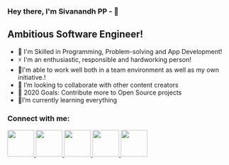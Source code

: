 ### Hey there, I'm Sivanandh PP -  👋

## Ambitious Software Engineer!
- 🔭 I'm Skilled in Programming, Problem-solving and App Development!
- ⚡ I'm an enthusiastic, responsible and hardworking person!
- 🌱I'm able to work well both in a team environment as well as my own initiative.!
- 👯 I’m looking to collaborate with other content creators
- 🥅 2020 Goals: Contribute more to Open Source projects
- 🤣I’m currently learning everything 


### Connect with me:
<a href="https://sivanandhpp@gmail.com">
<img src="https://github.com/Sivanandhpp/Social-Meadia-Icons-master/blob/master/Icons-logos/gmail.png" width="60">
</a>
<a href="https://www.linkedin.com/in/sivanandh/">
<img src="https://github.com/Sivanandhpp/Social-Meadia-Icons-master/blob/master/Icons-logos/linkedin-circle.png" width="60">
</a>
<a href="https://www.instagram.com/siva_nandh">
<img src="https://github.com/Sivanandhpp/Social-Meadia-Icons-master/blob/master/Icons-logos/instagram-circle.png" width="60">
</a>   
<a href="https://www.facebook.com/i.sivanandh">
<img src="https://github.com/Sivanandhpp/Social-Meadia-Icons-master/blob/master/Icons-logos/facebook-circle.png" width="60">
</a>   
<a href="https://twitter.com/Siva__nandh">
<img src="https://github.com/Sivanandhpp/Social-Meadia-Icons-master/blob/master/Icons-logos/twitter-circle.png" width="60">
</a>
